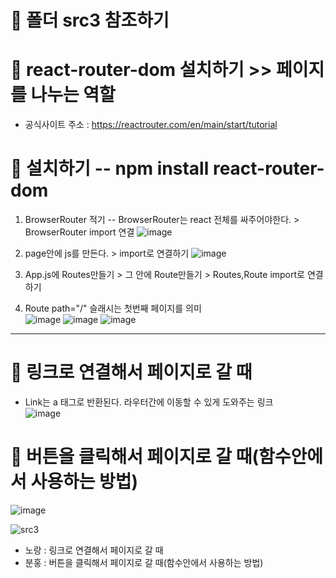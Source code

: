 # 💾 폴더 src3 참조하기

# 🎄 react-router-dom 설치하기 >> 페이지를 나누는 역할

- 공식사이트 주소 : https://reactrouter.com/en/main/start/tutorial

# 🎄 설치하기 -- npm install react-router-dom
1. BrowserRouter 적기 -- BrowserRouter는 react 전체를 싸주어야한다. > BrowserRouter import 연결
  ![image](https://github.com/leegowoon/react/assets/145514701/84dd5d00-db91-4e0c-a5fe-e55ac4589f32)
2. page안에 js를 만든다. > import로 연결하기
  ![image](https://github.com/leegowoon/react/assets/145514701/eae34ce7-bade-449d-8af9-240442aac45f)

3. App.js에 Routes만들기 > 그 안에 Route만들기 > Routes,Route import로 연결하기
4. Route path="/" 슬래시는 첫번째 페이지를 의미   
![image](https://github.com/leegowoon/react/assets/145514701/15fd3beb-3f59-4404-b120-0960198f389f)
![image](https://github.com/leegowoon/react/assets/145514701/01861b3a-0154-4570-9eca-133a607d03d2)
![image](https://github.com/leegowoon/react/assets/145514701/8834f4f2-0d6f-4d4d-864f-382f3d42f236)

---
# 🎄 링크로 연결해서 페이지로 갈 때
- Link는 a 태그로 반환된다. 라우터간에 이동할 수 있게 도와주는 링크   
![image](https://github.com/leegowoon/react/assets/145514701/e5627fc0-b1bc-49bb-9142-9780fd6b31af)

# 🎄 버튼을 클릭해서 페이지로 갈 때(함수안에서 사용하는 방법)   
![image](https://github.com/leegowoon/react/assets/145514701/7b4bbd8b-9c93-42ee-917c-e2aafacf8af2)

![src3](https://github.com/leegowoon/react/assets/145514701/f84a2312-4b8f-4f4c-a6f2-ccf6352706ab)
- 노랑 : 링크로 연결해서 페이지로 갈 때
- 분홍 : 버튼을 클릭해서 페이지로 갈 때(함수안에서 사용하는 방법)
